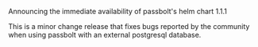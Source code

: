 Announcing the immediate availability of passbolt's helm chart 1.1.1

This is a minor change release that fixes bugs reported by the community when 
using passbolt with an external postgresql database.
